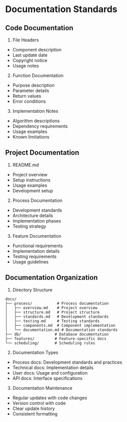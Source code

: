 # Documentation Standards

## Code Documentation

1. File Headers
- Component description
- Last update date
- Copyright notice
- Usage notes

2. Function Documentation
- Purpose description
- Parameter details
- Return values
- Error conditions

3. Implementation Notes
- Algorithm descriptions
- Dependency requirements
- Usage examples
- Known limitations

## Project Documentation

1. README.md
- Project overview
- Setup instructions
- Usage examples
- Development setup

2. Process Documentation
- Development standards
- Architecture details
- Implementation phases
- Testing strategy

3. Feature Documentation
- Functional requirements
- Implementation details
- Testing requirements
- Usage guidelines

## Documentation Organization

1. Directory Structure
```
docs/
├── process/           # Process documentation
│   ├── overview.md    # Project overview
│   ├── structure.md   # Project structure
│   ├── standards.md   # Development standards
│   ├── testing.md     # Testing standards
│   ├── components.md  # Component implementation
│   └── documentation.md # Documentation standards
├── db/               # Database documentation
├── features/         # Feature-specific docs
└── scheduling/       # Scheduling rules
```

2. Documentation Types
- Process docs: Development standards and practices
- Technical docs: Implementation details
- User docs: Usage and configuration
- API docs: Interface specifications

3. Documentation Maintenance
- Regular updates with code changes
- Version control with code
- Clear update history
- Consistent formatting
